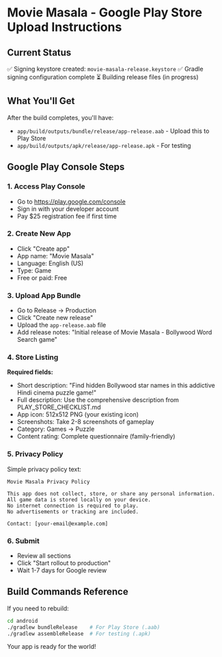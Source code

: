 # Movie Masala - Google Play Store Upload Instructions

## Current Status
✅ Signing keystore created: `movie-masala-release.keystore`
✅ Gradle signing configuration complete
⏳ Building release files (in progress)

## What You'll Get
After the build completes, you'll have:
- `app/build/outputs/bundle/release/app-release.aab` - Upload this to Play Store
- `app/build/outputs/apk/release/app-release.apk` - For testing

## Google Play Console Steps

### 1. Access Play Console
- Go to https://play.google.com/console
- Sign in with your developer account
- Pay $25 registration fee if first time

### 2. Create New App
- Click "Create app"
- App name: "Movie Masala"
- Language: English (US)
- Type: Game
- Free or paid: Free

### 3. Upload App Bundle
- Go to Release → Production
- Click "Create new release"
- Upload the `app-release.aab` file
- Add release notes: "Initial release of Movie Masala - Bollywood Word Search game"

### 4. Store Listing
**Required fields:**
- Short description: "Find hidden Bollywood star names in this addictive Hindi cinema puzzle game!"
- Full description: Use the comprehensive description from PLAY_STORE_CHECKLIST.md
- App icon: 512x512 PNG (your existing icon)
- Screenshots: Take 2-8 screenshots of gameplay
- Category: Games → Puzzle
- Content rating: Complete questionnaire (family-friendly)

### 5. Privacy Policy
Simple privacy policy text:
```
Movie Masala Privacy Policy

This app does not collect, store, or share any personal information.
All game data is stored locally on your device.
No internet connection is required to play.
No advertisements or tracking are included.

Contact: [your-email@example.com]
```

### 6. Submit
- Review all sections
- Click "Start rollout to production"
- Wait 1-7 days for Google review

## Build Commands Reference
If you need to rebuild:
```bash
cd android
./gradlew bundleRelease    # For Play Store (.aab)
./gradlew assembleRelease  # For testing (.apk)
```

Your app is ready for the world!